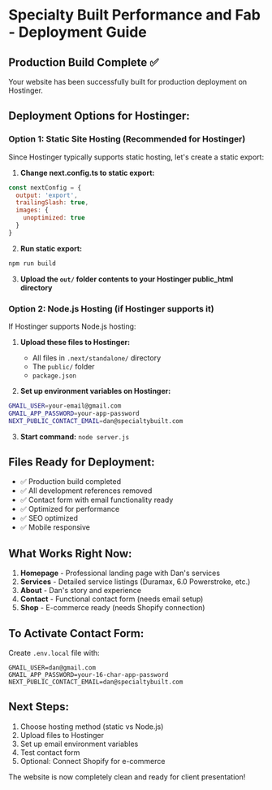 # Specialty Built Performance and Fab - Deployment Guide

## Production Build Complete ✅

Your website has been successfully built for production deployment on Hostinger.

## Deployment Options for Hostinger:

### Option 1: Static Site Hosting (Recommended for Hostinger)
Since Hostinger typically supports static hosting, let's create a static export:

1. **Change next.config.ts to static export:**
```js
const nextConfig = {
  output: 'export',
  trailingSlash: true,
  images: {
    unoptimized: true
  }
}
```

2. **Run static export:**
```bash
npm run build
```

3. **Upload the `out/` folder contents to your Hostinger public_html directory**

### Option 2: Node.js Hosting (if Hostinger supports it)
If Hostinger supports Node.js hosting:

1. **Upload these files to Hostinger:**
   - All files in `.next/standalone/` directory
   - The `public/` folder
   - `package.json`

2. **Set up environment variables on Hostinger:**
```bash
GMAIL_USER=your-email@gmail.com
GMAIL_APP_PASSWORD=your-app-password
NEXT_PUBLIC_CONTACT_EMAIL=dan@specialtybuilt.com
```

3. **Start command:** `node server.js`

## Files Ready for Deployment:

- ✅ Production build completed
- ✅ All development references removed
- ✅ Contact form with email functionality ready
- ✅ Optimized for performance
- ✅ SEO optimized
- ✅ Mobile responsive

## What Works Right Now:

1. **Homepage** - Professional landing page with Dan's services
2. **Services** - Detailed service listings (Duramax, 6.0 Powerstroke, etc.)
3. **About** - Dan's story and experience
4. **Contact** - Functional contact form (needs email setup)
5. **Shop** - E-commerce ready (needs Shopify connection)

## To Activate Contact Form:

Create `.env.local` file with:
```
GMAIL_USER=dan@gmail.com
GMAIL_APP_PASSWORD=your-16-char-app-password
NEXT_PUBLIC_CONTACT_EMAIL=dan@specialtybuilt.com
```

## Next Steps:

1. Choose hosting method (static vs Node.js)
2. Upload files to Hostinger
3. Set up email environment variables
4. Test contact form
5. Optional: Connect Shopify for e-commerce

The website is now completely clean and ready for client presentation!